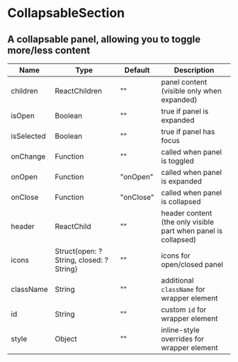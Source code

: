 # CollapsableSection

## A collapsable panel, allowing you to toggle more/less content

|Name|Type|Default|Description|
|----|----|-------|-----------|
| children | ReactChildren | "" | panel content (visible only when expanded) |
| isOpen | Boolean | "" | true if panel is expanded |
| isSelected | Boolean | "" | true if panel has focus |
| onChange | Function | "" | called when panel is toggled |
| onOpen | Function | "onOpen" | called when panel is expanded |
| onClose | Function | "onClose" | called when panel is collapsed |
| header | ReactChild | "" | header content (the only visible part when panel is collapsed) |
| icons | Struct{open: ?String, closed: ?String} | "" | icons for open/closed panel |
| className | String | "" | additional `className` for wrapper element |
| id | String | "" | custom `id` for wrapper element |
| style | Object | "" | inline-style overrides for wrapper element |